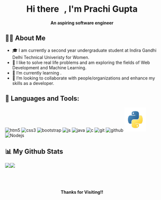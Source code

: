 
<!--
**Prachi-22-81/Prachi-22-81** is a ✨ _special_ ✨ repository because its `README.md` (this file) appears on your GitHub profile.

Here are some ideas to get you started:

- 🔭 I’m currently working on ...
- 🌱 I’m currently learning ...
- 👯 I’m looking to collaborate on ...
- 🤔 I’m looking for help with ...
- 💬 Ask me about ...
- 📫 How to reach me: ...
- 😄 Pronouns: ...
- ⚡ Fun fact: ...
-->
<h1 align="center">Hi there <img src="https://raw.githubusercontent.com/verma-anushka/verma-anushka/master/gifs/wave.gif" width="10px" height="40px">, I'm Prachi Gupta</h1>
<h4 align="center">An aspiring software engineer </h4>

 ## 🙋‍♀️ About Me

- 🎓 I am currently a second year undergraduate student at Indira Gandhi Delhi Technical Univeristy for Women.
- 🔭 I like to solve real life problems and am exploring the fields of Web Development and Machine Learning.
- 🌱 I’m currently learning .
- 👯 I’m looking to collaborate with people/organizations and enhance my skills as a developer.
</h3>


## 🚀 Languages and Tools:

<p > 
 <img src="https://icongr.am/devicon/html5-original-wordmark.svg?size=128&color=currentColor" alt="htm5" width="70" height="70"/>
 <img src="https://icongr.am/devicon/css3-original-wordmark.svg?size=128&color=currentColor" alt="css3" width="80" height="70"/>
 <img src="https://icongr.am/devicon/bootstrap-plain.svg?size=128&color=currentColor" alt="bootstrap" width="60" height="70"/> 
 
 <img src="https://icongr.am/devicon/javascript-original.svg?size=128&color=currentColor" alt="js" width="70" height="70"/>
 <img src="https://icongr.am/devicon/java-original.svg?size=129&color=36a1c4" alt="java" width="70" height="80"/>
 <img src="https://icongr.am/devicon/c-original.svg?size=129&color=36a1c4" alt="c" width="70" height="80"/>
  
 
 <img src="https://icongr.am/devicon/git-original.svg?size=129&color=36a1c4" alt="git" width="70" height="80"/> 
 <img src="https://icongr.am/devicon/github-original.svg?size=129&color=36a1c4" alt="github" width="70" height="80"/>
 <img height="80" src="https://raw.githubusercontent.com/github/explore/80688e429a7d4ef2fca1e82350fe8e3517d3494d/topics/python/python.png" width = "70">
 
 <img src="https://icongr.am/devicon/nodejs-original-wordmark.svg?size=128&color=currentColor" alt="Nodejs" width="70" height="80"/>
<!--  <img src="https://iconscout.com/icon/firebase-1" alt="Firebase" width="70" height="80"/> -->
 
 </p>


 ## 📊 My Github Stats
<p >
 <img align = "left" src="https://github-readme-stats.vercel.app/api?username=Prachi-22-81&hide=stars&show_icons=true&theme=dracula&line_height=32">
  <img align = " right" src="https://github-readme-stats.vercel.app/api/top-langs/?username=Prachi-22-81&count_private=true&theme=dracula">
 
</p>
<br> <br>
<h4 align="center"> Thanks for Visiting!!</h4>
